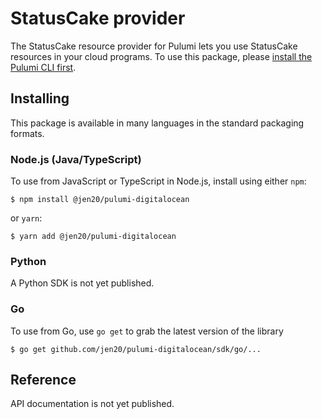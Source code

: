 # StatusCake provider

The StatusCake resource provider for Pulumi lets you use StatusCake resources in your cloud
programs. To use this package, please [install the Pulumi CLI first](https://pulumi.io/).

## Installing

This package is available in many languages in the standard packaging formats.

### Node.js (Java/TypeScript)

To use from JavaScript or TypeScript in Node.js, install using either `npm`:

    $ npm install @jen20/pulumi-digitalocean

or `yarn`:

    $ yarn add @jen20/pulumi-digitalocean

### Python

A Python SDK is not yet published.

### Go

To use from Go, use `go get` to grab the latest version of the library

    $ go get github.com/jen20/pulumi-digitalocean/sdk/go/...

## Reference

API documentation is not yet published.
